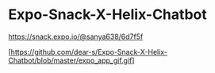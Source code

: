 # Expo-Snack-X-Helix-Chatbot

https://snack.expo.io/@sanya638/6d7f5f

[https://github.com/dear-s/Expo-Snack-X-Helix-Chatbot/blob/master/expo_app_gif.gif]

